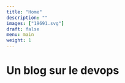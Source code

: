 ```yaml
---
title: "Home"
description: ""
images: ["19691.svg"]
draft: false
menu: main
weight: 1
---
```


# Un blog sur le devops